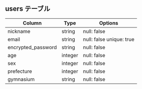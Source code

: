 ## users テーブル

| Column                    | Type     | Options                  |
| ------------------------- | -------- | ------------------------ |
| nickname                  | string   | null: false              |
| email                     | string   | null: false unique: true |
| encrypted_password        | string   | null: false              |
| age                       | integer  | null: false              |
| sex                       | integer  | null: false              |
| prefecture                | integer  | null: false              |
| gymnasium                 | string   | null: false              |

